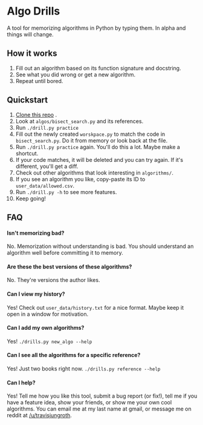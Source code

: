 # Algo Drills

A tool for memorizing algorithms in Python by typing them. In alpha and things will change.

## How it works

1. Fill out an algorithm based on its function signature and docstring.
2. See what you did wrong or get a new algorithm.
3. Repeat until bored.

## Quickstart

1. [Clone this repo](https://docs.github.com/en/github/creating-cloning-and-archiving-repositories/cloning-a-repository)
   .
2. Look at `algos/bisect_search.py` and its references.
3. Run `./drill.py practice`
4. Fill out the newly created `worskpace.py` to match the code in `bisect_search.py`. Do it from memory or look back at
   the file.
5. Run `./drill.py practice` again. You'll do this a lot. Maybe make a shortcut.
6. If your code matches, it will be deleted and you can try again. If it's different, you'll get a diff.
7. Check out other algorithms that look interesting in `algorithms/`.
8. If you see an algorithm you like, copy-paste its ID to `user_data/allowed.csv`.
9. Run `./drill.py -h` to see more features.
10. Keep going!

## FAQ

#### Isn't memorizing bad?

No. Memorization without understanding is bad. You should understand an algorithm well before committing it to memory.

#### Are these the best versions of these algorithms?

No. They're versions the author likes.

#### Can I view my history?

Yes! Check out `user_data/history.txt` for a nice format. Maybe keep it open in a window for motivation.

#### Can I add my own algorithms?

Yes! `./drills.py new_algo --help`

#### Can I see all the algorithms for a specific reference?

Yes! Just two books right now. `./drills.py reference --help`

#### Can I help?

Yes! Tell me how you like this tool, submit a bug report (or fix!), tell me if you have a feature idea, show your
friends, or show me your own cool algorithms. You can email me at my last name at gmail, or message me on reddit
at [/u/travisjungroth](https://www.reddit.com/u/travisjungroth).
